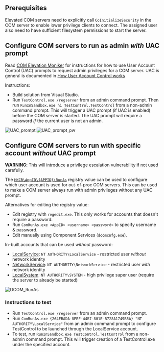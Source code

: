 ## Prerequisites

Elevated COM servers need to explicitly call `CoInitializeSecurity` in the COM server to enable lower privilege clients to connect. The assigned user also need to have sufficient filesystem permissions to start the server.


## Configure COM servers to run as admin _with_ UAC prompt

Read [COM Elevation Moniker](https://docs.microsoft.com/en-us/windows/win32/com/the-com-elevation-moniker) for instructions for how to use User Account Control (UAC) prompts to request admin privileges for a COM server. UAC is general is documented in [How User Account Control works](https://docs.microsoft.com/en-us/windows/security/identity-protection/user-account-control/how-user-account-control-works)


Instructions:
* Build solution from Visual Studio.
* Run `TestControl.exe /regserver` from an admin command prompt. Then run `RunInSandbox.exe hi TestControl.TestControl` from a non-admin command prompt. This will trigger a UAC prompt (if UAC is enabled) before the COM server is started. The UAC prompt will require a password _if_ the current user is not an admin.

![UAC_prompt](UAC_prompt.png) ![UAC_prompt_pw](UAC_prompt_pw.png)  


## Configure COM servers to run with specific account _without_ UAC prompt

**WARNING**: This will introduce a privilege escalation vulnerability if not used carefully.

The [`HKCR\AppID\{APPID}\RunAs`](https://learn.microsoft.com/en-us/windows/win32/com/runas) registry value can be used to configure which user account is used for out-of-proc COM servers. This can be used to make a COM server always run with admin privileges without any UAC prompt.

Alternatives for editing the registry value:
* Edit registry with `regedit.exe`. This only works for accounts that doesn't require a password.
* Run `ComRunAs.exe <AppID> <username> <password>` to specify username & password.
* Edit manually using Component Services (`dcomcnfg.exe`).

In-built accounts that can be used _without_ password:
* [LocalService](https://learn.microsoft.com/en-us/windows/win32/services/localservice-account): `NT AUTHORITY\LocalService` - restricted user _without_ network identity
* [NetworkService](https://learn.microsoft.com/en-us/windows/win32/services/networkservice-account): `NT AUTHORITY\NetworkService` - restricted user _with_ network identity
* [LocalSystem](https://learn.microsoft.com/en-us/windows/win32/services/localsystem-account): `NT AUTHORITY\SYSTEM` - high privilege super user (require the server to already be started)

![DCOM_RunAs](DCOM_RunAs.png)  

### Instructions to test
* Run `TestControl.exe /regserver` from an admin command prompt.
* Run `ComRunAs.exe {264FBADA-8FEF-44B7-801E-B728A1749B5A} "NT AUTHORITY\LocalService"` from an admin command prompt to configure TestControl to be launched through the LocalService account.
* To test, run `RunInSandbox.exe TestControl.TestControl` from a non-admin command prompt. This will trigger creation of a TestControl.exe under the specified account.
